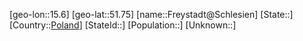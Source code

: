 ﻿---
location: [51.75,15.6]
type: City
tags:
- geo/City


SpocWebEntityId: 30270
isDeleted: false
confidential: public

---
[geo-lon::15.6]
[geo-lat::51.75]
[name::Freystadt@Schlesien]
[State::]
[Country::[Poland](geo/Continent/Europe/Poland.md)]
[StateId::]
[Population::]
[Unknown::]

